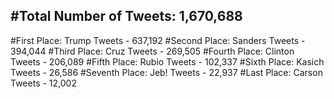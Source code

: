 #Total Number of Tweets: 1,670,688 
---
#First Place: Trump Tweets - 637,192
#Second Place: Sanders Tweets - 394,044
#Third Place: Cruz Tweets - 269,505
#Fourth Place: Clinton Tweets - 206,089
#Fifth Place: Rubio Tweets - 102,337
#Sixth Place: Kasich Tweets - 26,586
#Seventh Place: Jeb! Tweets - 22,937
#Last Place: Carson Tweets - 12,002
